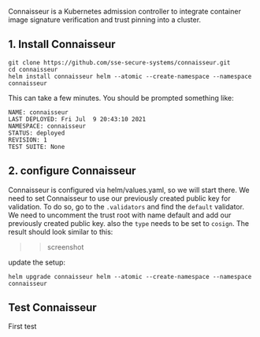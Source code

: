 Connaisseur is a Kubernetes admission controller to integrate container image signature verification and trust pinning into a cluster.


## 1. Install Connaisseur

```
git clone https://github.com/sse-secure-systems/connaisseur.git
cd connaisseur
helm install connaisseur helm --atomic --create-namespace --namespace connaisseur
```

This can take a few minutes. You should be prompted something like:

```
NAME: connaisseur
LAST DEPLOYED: Fri Jul  9 20:43:10 2021
NAMESPACE: connaisseur
STATUS: deployed
REVISION: 1
TEST SUITE: None
```


## 2. configure Connaisseur

Connaisseur is configured via helm/values.yaml, so we will start there. We need to set Connaisseur to use our previously created public key for validation. To do so, go to the `.validators` and find the `default` validator. We need to uncomment the trust root with name default and add our previously created public key. also the `type` needs to be set to `cosign`. 
The result should look similar to this:

>> screenshot

update the setup:

```
helm upgrade connaisseur helm --atomic --create-namespace --namespace connaisseur
```

## Test Connaisseur

First test 




